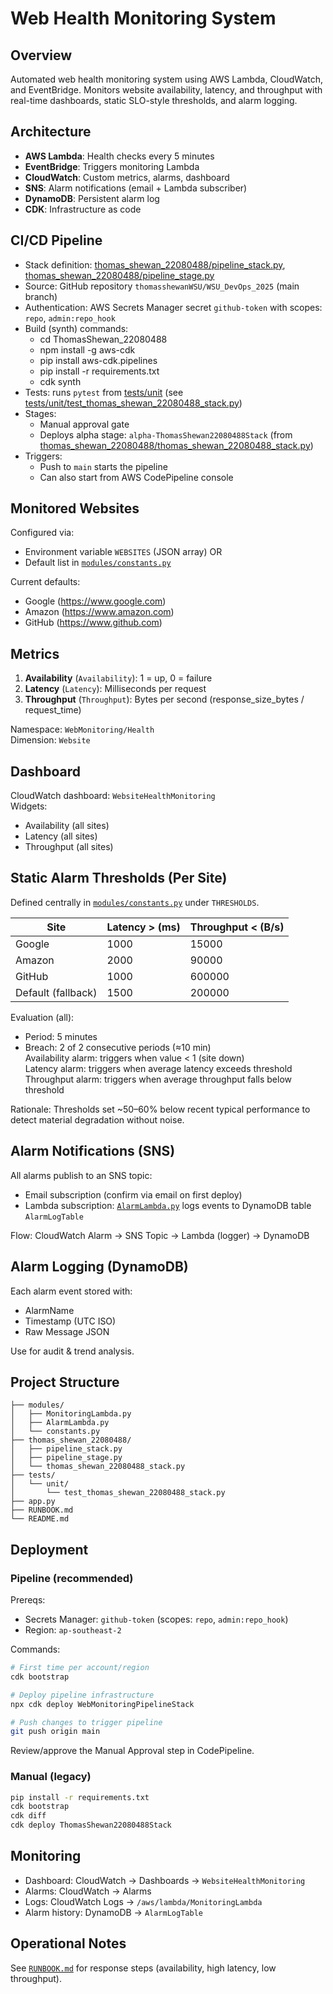 # Web Health Monitoring System

## Overview
Automated web health monitoring system using AWS Lambda, CloudWatch, and EventBridge. Monitors website availability, latency, and throughput with real-time dashboards, static SLO-style thresholds, and alarm logging.

## Architecture
- **AWS Lambda**: Health checks every 5 minutes
- **EventBridge**: Triggers monitoring Lambda
- **CloudWatch**: Custom metrics, alarms, dashboard
- **SNS**: Alarm notifications (email + Lambda subscriber)
- **DynamoDB**: Persistent alarm log
- **CDK**: Infrastructure as code


## CI/CD Pipeline
- Stack definition: [thomas_shewan_22080488/pipeline_stack.py](thomas_shewan_22080488/pipeline_stack.py), [thomas_shewan_22080488/pipeline_stage.py](thomas_shewan_22080488/pipeline_stage.py)
- Source: GitHub repository `thomasshewanWSU/WSU_DevOps_2025` (main branch)
- Authentication: AWS Secrets Manager secret `github-token` with scopes: `repo`, `admin:repo_hook`
- Build (synth) commands:
  - cd ThomasShewan_22080488
  - npm install -g aws-cdk
  - pip install aws-cdk.pipelines
  - pip install -r requirements.txt
  - cdk synth
- Tests: runs `pytest` from [tests/unit](tests/unit) (see [tests/unit/test_thomas_shewan_22080488_stack.py](tests/unit/test_thomas_shewan_22080488_stack.py))
- Stages:
  - Manual approval gate
  - Deploys alpha stage: `alpha-ThomasShewan22080488Stack` (from [thomas_shewan_22080488/thomas_shewan_22080488_stack.py](thomas_shewan_22080488/thomas_shewan_22080488_stack.py))
- Triggers:
  - Push to `main` starts the pipeline
  - Can also start from AWS CodePipeline console


## Monitored Websites
Configured via:
- Environment variable `WEBSITES` (JSON array) OR
- Default list in [`modules/constants.py`](modules/constants.py)

Current defaults:
- Google (https://www.google.com)
- Amazon (https://www.amazon.com)
- GitHub (https://www.github.com)

## Metrics
1. **Availability** (`Availability`): 1 = up, 0 = failure
2. **Latency** (`Latency`): Milliseconds per request
3. **Throughput** (`Throughput`): Bytes per second (response_size_bytes / request_time)

Namespace: `WebMonitoring/Health`  
Dimension: `Website`

## Dashboard
CloudWatch dashboard: `WebsiteHealthMonitoring`  
Widgets:
- Availability (all sites)
- Latency (all sites)
- Throughput (all sites)

## Static Alarm Thresholds (Per Site)
Defined centrally in [`modules/constants.py`](modules/constants.py) under `THRESHOLDS`.

| Site    | Latency > (ms) | Throughput < (B/s) |
|---------|----------------|--------------------|
| Google  | 1000           | 15000              |
| Amazon  | 2000           | 90000              |
| GitHub  | 1000           | 600000             |
| Default (fallback) | 1500 | 200000 |

Evaluation (all):
- Period: 5 minutes
- Breach: 2 of 2 consecutive periods (≈10 min)  
Availability alarm: triggers when value < 1 (site down)  
Latency alarm: triggers when average latency exceeds threshold  
Throughput alarm: triggers when average throughput falls below threshold

Rationale:
Thresholds set ~50–60% below recent typical performance to detect material degradation without noise.

## Alarm Notifications (SNS)
All alarms publish to an SNS topic:
- Email subscription (confirm via email on first deploy)
- Lambda subscription: [`AlarmLambda.py`](modules/AlarmLambda.py) logs events to DynamoDB table `AlarmLogTable`

Flow: CloudWatch Alarm → SNS Topic → Lambda (logger) → DynamoDB

## Alarm Logging (DynamoDB)
Each alarm event stored with:
- AlarmName
- Timestamp (UTC ISO)
- Raw Message JSON

Use for audit & trend analysis.

## Project Structure
```
├── modules/
│   ├── MonitoringLambda.py
│   ├── AlarmLambda.py
│   └── constants.py
├── thomas_shewan_22080488/
│   ├── pipeline_stack.py
│   ├── pipeline_stage.py
│   └── thomas_shewan_22080488_stack.py
├── tests/
│   └── unit/
│       └── test_thomas_shewan_22080488_stack.py
├── app.py
├── RUNBOOK.md
└── README.md
```

## Deployment

### Pipeline (recommended)
Prereqs:
- Secrets Manager: `github-token` (scopes: `repo`, `admin:repo_hook`)
- Region: `ap-southeast-2`

Commands:
```bash
# First time per account/region
cdk bootstrap

# Deploy pipeline infrastructure
npx cdk deploy WebMonitoringPipelineStack

# Push changes to trigger pipeline
git push origin main
```
Review/approve the Manual Approval step in CodePipeline.

### Manual (legacy)
```bash
pip install -r requirements.txt
cdk bootstrap
cdk diff
cdk deploy ThomasShewan22080488Stack
```

## Monitoring
- Dashboard: CloudWatch → Dashboards → `WebsiteHealthMonitoring`
- Alarms: CloudWatch → Alarms
- Logs: CloudWatch Logs → `/aws/lambda/MonitoringLambda`
- Alarm history: DynamoDB → `AlarmLogTable`

## Operational Notes
See [`RUNBOOK.md`](RUNBOOK.md) for response steps (availability, high latency, low throughput).
